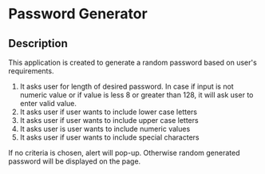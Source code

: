 # Password Generator

## Description

This application is created to generate a random password based on user's requirements.
1. It asks user for length of desired password. In case if input is not numeric value or if value is less 8 or greater than 128, it will ask user to enter valid value.
2. It asks user if user wants to include lower case letters
3. It asks user if user wants to include upper case letters
4. It asks user is user wants to include numeric values
5. It asks user if user wants to include special characters

If no criteria is chosen, alert will pop-up. Otherwise random generated password will be displayed on the page. 